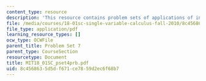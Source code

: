 ```yaml
---
content_type: resource
description: 'This resource contains problem sets of applications of integration. '
file: /media/courses/18-01sc-single-variable-calculus-fall-2010/8c4568635d5df671ce7859d2ec6f68b7_MIT18_01SC_pset4prb.pdf
file_type: application/pdf
learning_resource_types: []
ocw_type: OCWFile
parent_title: Problem Set 7
parent_type: CourseSection
resourcetype: Document
title: MIT18_01SC_pset4prb.pdf
uid: 8c456863-5d5d-f671-ce78-59d2ec6f68b7
---
```

